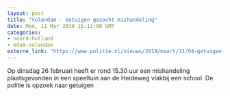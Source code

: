 ```yaml
---
layout: post
title: "Volendam - Getuigen gezocht mishandeling"
date: Mon, 11 Mar 2019 15:11:00 GMT
categories: 
- noord-holland 
- edam-volendam 
externe_link: "https://www.politie.nl/nieuws/2019/maart/11/04-getuigen-gezocht-mishandeling.html"
---
```


Op dinsdag 26 februari heeft er rond 15.30 uur een mishandeling plaatsgevonden in een speeltuin aan de Heideweg vlakbij een school. De politie is opzoek naar getuigen
